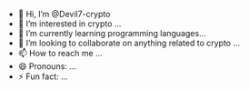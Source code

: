 - 👋 Hi, I’m @Devil7-crypto
- 👀 I’m interested in crypto ...
- 🌱 I’m currently learning programming languages...
- 💞️ I’m looking to collaborate on anything related to crypto ...
- 📫 How to reach me ...
- 😄 Pronouns: ...
- ⚡ Fun fact: ...

<!---
Devil7-crypto/Devil7-crypto is a ✨ special ✨ repository because its `README.md` (this file) appears on your GitHub profile.
You can click the Preview link to take a look at your changes.
--->
